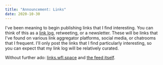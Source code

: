 ```yaml
---
title: "Announcement: Links"
date: 2020-10-30
---
```


I've been meaning to begin publishing links that I find interesting. You can think of this as a [link log](https://en.wikipedia.org/wiki/Linklog), retweeting, or a newsletter. These will be links that I've found on various link aggregator platforms, social media, or chatrooms that I frequent. I'll only post the links that I find particularly interesting, so you can expect that my link log will be relatively curated.

Without further ado: [links.wfl.space](https://links.wfl.space) and [the feed itself](http://links.wfl.space/feed.xml).
